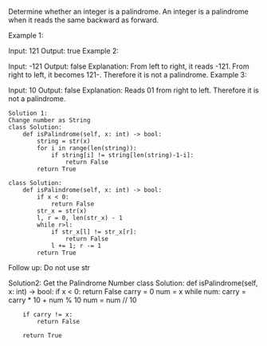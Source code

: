 Determine whether an integer is a palindrome. An integer is a palindrome when it reads the same backward as forward.

Example 1:

Input: 121
Output: true
Example 2:

Input: -121
Output: false
Explanation: From left to right, it reads -121. From right to left, it becomes 121-. Therefore it is not a palindrome.
Example 3:

Input: 10
Output: false
Explanation: Reads 01 from right to left. Therefore it is not a palindrome.
```
Solution 1:
Change number as String
class Solution:
    def isPalindrome(self, x: int) -> bool:
        string = str(x)
        for i in range(len(string)):
            if string[i] != string[len(string)-1-i]:
                return False
        return True

class Solution:
    def isPalindrome(self, x: int) -> bool:
        if x < 0:
            return False
        str_x = str(x)
        l, r = 0, len(str_x) - 1
        while r>l:
            if str_x[l] != str_x[r]:
                return False
            l += 1; r -= 1
        return True
```
Follow up: Do not use str

Solution2:
Get the Palindrome Number
class Solution:
    def isPalindrome(self, x: int) -> bool:
        if x < 0:
            return False
        carry = 0
        num = x
        while num:
            carry = carry * 10 + num % 10 
            num = num // 10
            
        if carry != x:
            return False
        
        return True


